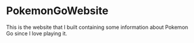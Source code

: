 # PokemonGoWebsite
This is the website that I built containing some information about Pokemon Go since I love playing it.
